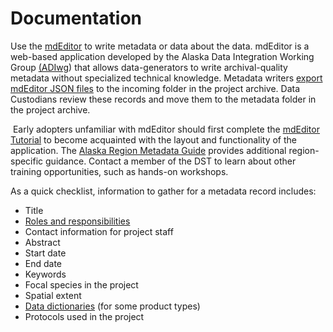 # Documentation

Use the [mdEditor](www.mdeditor.org) to write metadata or data about the data. mdEditor is a web-based application developed by the Alaska Data Integration Working Group [\(ADIwg](https://www.adiwg.org/about/)\) that allows data-generators to write archival-quality metadata without specialized technical knowledge. Metadata writers [export mdEditor JSON files](https://app.gitbook.com/@ak-region-dst/s/alaska-region-mdeditor-interim-user-guide/file-management/export) to the incoming folder in the project archive. Data Custodians review these records and move them to the metadata folder in the project archive.

‌Early adopters unfamiliar with mdEditor should first complete the [mdEditor Tutorial](https://guide.mdeditor.org/tutorial/welcome-to-tutorial.html) to become acquainted with the layout and functionality of the application. The [Alaska Region Metadata Guide](https://ak-region-dst.gitbook.io/alaska-region-mdeditor-interim-user-guide/) provides additional region-specific guidance. Contact a member of the DST to learn about other training opportunities, such as hands-on workshops.

As a quick checklist, information to gather for a metadata record includes:

* Title
* [Roles and responsibilities](establish-roles-and-responsibilities.md)
* Contact information for project staff
* Abstract
* Start date
* End date
* Keywords
* Focal species in the project
* Spatial extent
* [Data dictionaries](https://doimspp.sharepoint.com/:x:/s/AlaskaDataStewardship/EV4M7_juM5FOgGm9r_hWiOABsJDdLPaPQG0Bmm4sja5fsQ?e=wznkFo) \(for some product types\)
* Protocols used in the project

